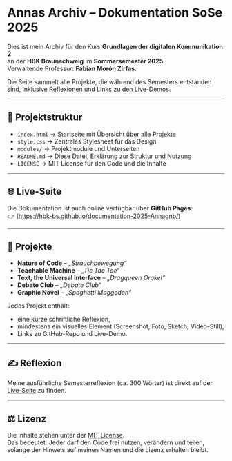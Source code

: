 # Annas Archiv – Dokumentation SoSe 2025

Dies ist mein Archiv für den Kurs **Grundlagen der digitalen Kommunikation 2**  
an der **HBK Braunschweig** im **Sommersemester 2025**.  
Verwaltende Professur: **Fabian Morón Zirfas**.

Die Seite sammelt alle Projekte, die während des Semesters entstanden sind, inklusive Reflexionen und Links zu den Live-Demos.  

---

## 📂 Projektstruktur

- `index.html` → Startseite mit Übersicht über alle Projekte  
- `style.css` → Zentrales Stylesheet für das Design   
- `modules/` → Projektmodule und Unterseiten  
- `README.md` → Diese Datei, Erklärung zur Struktur und Nutzung  
- `LICENSE` → MIT License für den Code und die Inhalte  

---

## 🌐 Live-Seite

Die Dokumentation ist auch online verfügbar über **GitHub Pages**:  
👉 (https://hbk-bs.github.io/documentation-2025-Annagnb/)

---

## 📌 Projekte

- **Nature of Code** – *„Strauchbewegung“*  
- **Teachable Machine** – *„Tic Tac Toe“*  
- **Text, the Universal Interface** – *„Dragqueen Orakel“*  
- **Debate Club** – *„Debate Club“*  
- **Graphic Novel** – *„Spaghetti Maggedon“*  

Jedes Projekt enthält:  
- eine kurze schriftliche Reflexion,  
- mindestens ein visuelles Element (Screenshot, Foto, Sketch, Video-Still),  
- Links zu GitHub-Repo und Live-Demo.  

---

## ✍️ Reflexion

Meine ausführliche Semesterreflexion (ca. 300 Wörter) ist direkt auf der  
[Live-Seite](https://hbk-bs.github.io/documentation-2025-Annagnb/) zu finden.  

---

## ⚖️ Lizenz

Die Inhalte stehen unter der [MIT License](./LICENSE).  
Das bedeutet: Jeder darf den Code frei nutzen, verändern und teilen,  
solange der Hinweis auf meinen Namen und die Lizenz erhalten bleibt.